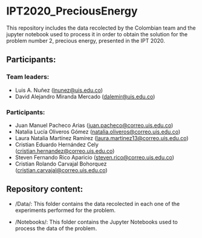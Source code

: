 # IPT2020_PreciousEnergy
This repository includes the data recolected by the Colombian team and the jupyter notebook used to process it in order to obtain the solution for the problem number 2, precious energy, presented in the IPT 2020.

## Participants:
  
  ### Team leaders:
  * Luis A. Nuñez (lnunez@uis.edu.co) 
  * David Alejandro Miranda Mercado (dalemir@uis.edu.co)
  
  ### Participants:
  * Juan Manuel Pacheco Arias (juan.pacheco@correo.uis.edu.co)
  * Natalia Lucía Oliveros Gómez (natalia.oliveros@correo.uis.edu.co)
  * Laura Natalia Martínez Ramírez (laura.martinez13@correo.uis.edu.co)
  * Cristian Eduardo Hernández Cely (cristian.hernandez@correo.uis.edu.co)
  * Steven Fernando Rico Aparicio (steven.rico@correo.uis.edu.co)
  * Cristian Rolando Carvajal Bohorquez (cristian.carvajal@correo.uis.edu.co)

## Repository content:

  * /Data/: This folder contains the data recolected in each one of the experiments performed for the problem.
  
  * /Notebooks/: This folder contains the Jupyter Notebooks used to process the data of the problem.
 
